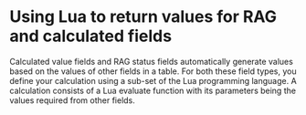 # Using Lua to return values for RAG and calculated fields

Calculated value fields and RAG status fields automatically generate values based on the values of other fields in a table. For both these field types, you define your calculation using a sub-set of the Lua programming language. 
A calculation consists of a Lua evaluate function with its parameters being the values required from other fields.   
